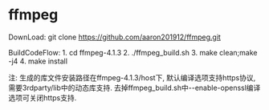 # ffmpeg
DownLoad:
    git clone https://github.com/aaron201912/ffmpeg.git

BuildCodeFlow:
    1. cd ffmpeg-4.1.3
    2. ./ffmpeg_build.sh 
    3. make clean;make -j4
    4. make install

注: 生成的库文件安装路径在ffmpeg-4.1.3/host下, 默认编译选项支持https协议, 需要3rdparty/lib中的动态库支持. 去掉ffmpeg_build.sh中--enable-openssl编译选项可关闭https支持.
